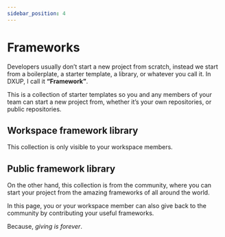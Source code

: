 ```yaml
---
sidebar_position: 4
---
```


# Frameworks

Developers usually don’t start a new project from scratch, instead we start from a boilerplate, a starter template, a library, or whatever you call it. In DXUP, I call it **“Framework”**.

This is a collection of starter templates so you and any members of your team can start a new project from, whether it’s your own repositories, or public repositories.

## Workspace framework library

This collection is only visible to your workspace members.

## Public framework library

On the other hand, this collection is from the community, where you can start your project from the amazing frameworks of all around the world.

In this page, you or your workspace member can also give back to the community by contributing your useful frameworks. 

Because, *giving is forever*.